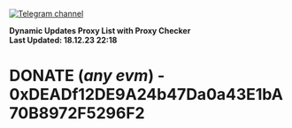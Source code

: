 [![Telegram channel](https://img.shields.io/endpoint?url=https://runkit.io/damiankrawczyk/telegram-badge/branches/master?url=https://t.me/n4z4v0d)](https://t.me/n4z4v0d) 

**Dynamic Updates Proxy List with Proxy Checker**  
**Last Updated: 18.12.23 22:18**

# DONATE (_any evm_) - 0xDEADf12DE9A24b47Da0a43E1bA70B8972F5296F2
